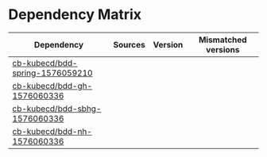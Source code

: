 # Dependency Matrix

Dependency | Sources | Version | Mismatched versions
---------- | ------- | ------- | -------------------
[cb-kubecd/bdd-spring-1576059210](https://github.com/cb-kubecd/bdd-spring-1576059210.git) |  | []() | 
[cb-kubecd/bdd-gh-1576060336](https://github.com/cb-kubecd/bdd-gh-1576060336.git) |  | []() | 
[cb-kubecd/bdd-sbhg-1576060336](https://github.com/cb-kubecd/bdd-sbhg-1576060336.git) |  | []() | 
[cb-kubecd/bdd-nh-1576060336](https://github.com/cb-kubecd/bdd-nh-1576060336.git) |  | []() | 
